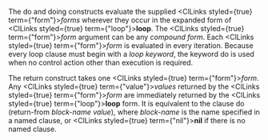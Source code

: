  



The do and doing constructs evaluate the supplied <ClLinks styled={true} term={"form"}><i>forms</i></ClLinks> wherever they occur in the expanded form of <ClLinks styled={true} term={"loop"}><b>loop</b></ClLinks>. The <ClLinks styled={true} term={"form"}><i>form</i></ClLinks> argument can be any *compound form*. Each <ClLinks styled={true} term={"form"}><i>form</i></ClLinks> is evaluated in every iteration. Because every loop clause must begin with a *loop keyword*, the keyword do is used when no control action other than execution is required. 



The return construct takes one <ClLinks styled={true} term={"form"}><i>form</i></ClLinks>. Any <ClLinks styled={true} term={"value"}><i>values</i></ClLinks> returned by the <ClLinks styled={true} term={"form"}><i>form</i></ClLinks> are immediately returned by the <ClLinks styled={true} term={"loop"}><b>loop</b></ClLinks> form. It is equivalent to the clause do (return-from *block-name value*), where *block-name* is the name specified in a named clause, or <ClLinks styled={true} term={"nil"}><b>nil</b></ClLinks> if there is no named clause. 







 



 



